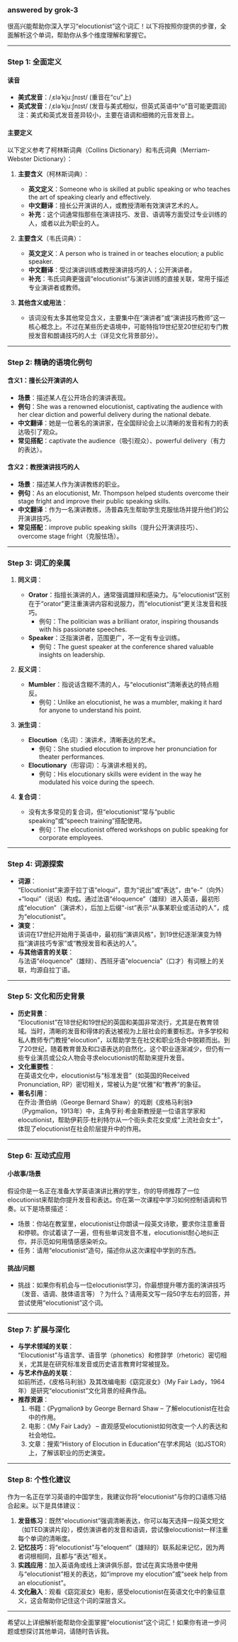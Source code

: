 ### answered by grok-3
很高兴能帮助你深入学习“elocutionist”这个词汇！以下将按照你提供的步骤，全面解析这个单词，帮助你从多个维度理解和掌握它。

---

### Step 1: 全面定义
#### 读音
- **美式发音**：/ˌɛləˈkjuːʃnɪst/ (重音在“cu”上)
- **英式发音**：/ˌɛləˈkjuːʃnɪst/ (发音与美式相似，但英式英语中“o”音可能更圆润)
注：美式和英式发音差异较小，主要在语调和细微的元音发音上。

#### 主要定义
以下定义参考了柯林斯词典（Collins Dictionary）和韦氏词典（Merriam-Webster Dictionary）：
1. **主要含义**（柯林斯词典）：
   - **英文定义**：Someone who is skilled at public speaking or who teaches the art of speaking clearly and effectively.
   - **中文翻译**：擅长公开演讲的人，或教授清晰有效演讲艺术的人。
   - **补充**：这个词通常指那些在演讲技巧、发音、语调等方面受过专业训练的人，或者以此为职业的人。

2. **主要含义**（韦氏词典）：
   - **英文定义**：A person who is trained in or teaches elocution; a public speaker.
   - **中文翻译**：受过演讲训练或教授演讲技巧的人；公开演讲者。
   - **补充**：韦氏词典更强调“elocutionist”与演讲训练的直接关联，常用于描述专业演讲者或教师。

3. **其他含义或用法**：
   - 该词没有太多其他常见含义，主要集中在“演讲者”或“演讲技巧教师”这一核心概念上。不过在某些历史语境中，可能特指19世纪至20世纪初专门教授发音和朗诵技巧的人士（详见文化背景部分）。

---

### Step 2: 精确的语境化例句
#### 含义1：擅长公开演讲的人
- **场景**：描述某人在公开场合的演讲表现。
- **例句**：She was a renowned elocutionist, captivating the audience with her clear diction and powerful delivery during the national debate.
- **中文翻译**：她是一位著名的演讲家，在全国辩论会上以清晰的发音和有力的表达吸引了观众。
- **常见搭配**：captivate the audience（吸引观众）、powerful delivery（有力的表达）。

#### 含义2：教授演讲技巧的人
- **场景**：描述某人作为演讲教练的职业。
- **例句**：As an elocutionist, Mr. Thompson helped students overcome their stage fright and improve their public speaking skills.
- **中文翻译**：作为一名演讲教练，汤普森先生帮助学生克服怯场并提升他们的公开演讲技巧。
- **常见搭配**：improve public speaking skills（提升公开演讲技巧）、overcome stage fright（克服怯场）。

---

### Step 3: 词汇的亲属
1. **同义词**：
   - **Orator**：指擅长演讲的人，通常强调雄辩和感染力。与“elocutionist”区别在于“orator”更注重演讲内容和说服力，而“elocutionist”更关注发音和技巧。
     - 例句：The politician was a brilliant orator, inspiring thousands with his passionate speeches.
   - **Speaker**：泛指演讲者，范围更广，不一定有专业训练。
     - 例句：The guest speaker at the conference shared valuable insights on leadership.

2. **反义词**：
   - **Mumbler**：指说话含糊不清的人，与“elocutionist”清晰表达的特点相反。
     - 例句：Unlike an elocutionist, he was a mumbler, making it hard for anyone to understand his point.

3. **派生词**：
   - **Elocution**（名词）：演讲术，清晰表达的艺术。
     - 例句：She studied elocution to improve her pronunciation for theater performances.
   - **Elocutionary**（形容词）：与演讲术相关的。
     - 例句：His elocutionary skills were evident in the way he modulated his voice during the speech.

4. **复合词**：
   - 没有太多常见的复合词，但“elocutionist”常与“public speaking”或“speech training”搭配使用。
     - 例句：The elocutionist offered workshops on public speaking for corporate employees.

---

### Step 4: 词源探索
- **词源**：  
  “Elocutionist”来源于拉丁语“eloqui”，意为“说出”或“表达”，由“e-”（向外）+“loqui”（说话）构成。通过法语“éloquence”（雄辩）进入英语，最初形成“elocution”（演讲术），后加上后缀“-ist”表示“从事某职业或活动的人”，成为“elocutionist”。
- **演变**：  
  该词在17世纪开始用于英语中，最初指“演讲风格”，到19世纪逐渐演变为特指“演讲技巧专家”或“教授发音和表达的人”。
- **与其他语言的关联**：  
  与法语“éloquence”（雄辩）、西班牙语“elocuencia”（口才）有词根上的关联，均源自拉丁语。

---

### Step 5: 文化和历史背景
- **历史背景**：  
  “Elocutionist”在18世纪和19世纪的英国和美国非常流行，尤其是在教育领域。当时，清晰的发音和得体的表达被视为上层社会的重要标志。许多学校和私人教师专门教授“elocution”，以帮助学生在社交和职业场合中脱颖而出。到了20世纪，随着教育普及和口语表达的自然化，这个职业逐渐减少，但仍有一些专业演员或公众人物会寻求elocutionist的帮助来提升发音。
- **文化重要性**：  
  在英语文化中，elocutionist与“标准发音”（如英国的Received Pronunciation, RP）密切相关，常被认为是“优雅”和“教养”的象征。
- **著名引用**：  
  在乔治·萧伯纳（George Bernard Shaw）的戏剧《皮格马利翁》（Pygmalion，1913年）中，主角亨利·希金斯教授是一位语言学家和elocutionist，帮助伊莉莎·杜利特尔从一个街头卖花女变成“上流社会女士”，体现了elocutionist在社会阶层提升中的作用。

---

### Step 6: 互动式应用
#### 小故事/场景
假设你是一名正在准备大学英语演讲比赛的学生，你的导师推荐了一位elocutionist来帮助你提升发音和表达。你在第一次课程中学习如何控制语调和节奏。以下是场景描述：  
- 场景：你站在教室里，elocutionist让你朗读一段英文诗歌，要求你注意重音和停顿。你试着读了一遍，但有些单词发音不准，elocutionist耐心地纠正你，并示范如何用情感感染听众。  
- 任务：请用“elocutionist”造句，描述你从这次课程中学到的东西。

#### 挑战/问题
- 挑战：如果你有机会与一位elocutionist学习，你最想提升哪方面的演讲技巧（发音、语调、肢体语言等）？为什么？请用英文写一段50字左右的回答，并尝试使用“elocutionist”这个词。

---

### Step 7: 扩展与深化
- **与学术领域的关联**：  
  “Elocutionist”与语言学、语音学（phonetics）和修辞学（rhetoric）密切相关，尤其是在研究标准发音或历史语言教育时常被提及。
- **与艺术作品的关联**：  
  如前所述，《皮格马利翁》及其改编电影《窈窕淑女》（My Fair Lady，1964年）是研究“elocutionist”文化背景的经典作品。
- **推荐资源**：  
  1. 书籍：《Pygmalion》 by George Bernard Shaw – 了解elocutionist在社会中的作用。
  2. 电影：《My Fair Lady》 – 直观感受elocutionist如何改变一个人的表达和社会地位。
  3. 文章：搜索“History of Elocution in Education”在学术网站（如JSTOR）上，了解该职业的历史演变。

---

### Step 8: 个性化建议
作为一名正在学习英语的中国学生，我建议你将“elocutionist”与你的口语练习结合起来。以下是具体建议：  
1. **发音练习**：既然“elocutionist”强调清晰表达，你可以每天选择一段英文短文（如TED演讲片段），模仿演讲者的发音和语调，尝试像elocutionist一样注重每个单词的清晰度。  
2. **记忆技巧**：将“elocutionist”与“eloquent”（雄辩的）联系起来记忆，因为两者词根相同，且都与“表达”相关。  
3. **实践应用**：加入英语角或线上演讲俱乐部，尝试在真实场景中使用与“elocutionist”相关的表达，如“improve my elocution”或“seek help from an elocutionist”。  
4. **文化融入**：观看《窈窕淑女》电影，感受elocutionist在英语文化中的象征意义，这会帮助你记住这个词的深层含义。

---

希望以上详细解析能帮助你全面掌握“elocutionist”这个词汇！如果你有进一步问题或想探讨其他单词，请随时告诉我。